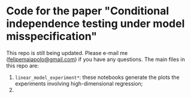 # Code for the paper "Conditional independence testing under model misspecification"

This repo is still being updated. Please e-mail me (felipemaiapolo@gmail.com) if you have any questions. The main files in this repo are:

1. `linear_model_experiment*`: these notebooks generate the plots the experiments involving high-dimensional regression;
2. 
